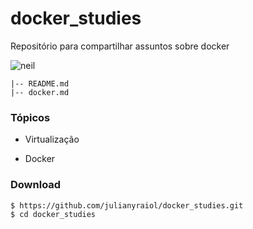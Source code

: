 # docker_studies

Repositório para compartilhar assuntos sobre docker

![neil](https://cdn.dribbble.com/users/1008970/screenshots/6140230/blog_post_docker.gif)

```
|-- README.md
|-- docker.md
```

### Tópicos

* Virtualização

* Docker

### Download

```bash
$ https://github.com/julianyraiol/docker_studies.git
$ cd docker_studies
```
